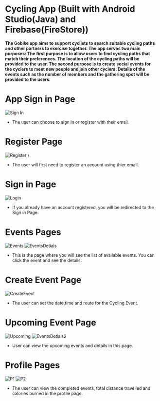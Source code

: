 # Cycling App (Built with Android Studio(Java) and Firebase(FireStore))

**The Gobike app aims to support cyclists to search suitable cycling paths and other partners to exercise together. The app serves two main purposes: The first purpose is to allow users to find cycling paths that match their preferences. The location of the cycling paths will be provided to the user. The second purpose is to create social events for the cyclers to meet new people and join other cyclers. Details of the events such as the number of members and the gathering spot will be provided to the users.**

# App Sign in Page
![Sign In](Images/Sign_In.png)
- The user can choose to sign in or register with their email.
# Register Page
![Register](Images/Register.png) 
\
- The user will first need to register an account using thier email.
# Sign in Page
![Login](Images/Login.png) 
- If you already have an account registered, you will be redirected to the Sign in Page.
# Events Pages
![Events](Images/Events_Page.png) 
![EventsDetials](Images/Event_Details1.png) 
- This is the page where you will see the list of available events. You can click the event and see the details.
# Create Event Page
![CreateEvent](Images/CreateEvent.png) 
- The user can set the date,time and route for the Cycling Event.
# Upcoming Event Page
![Upcoming](Images/UpcomingEvents.png) 
![EventsDetials2](Images/Events_Details2.png) 
- User can view the upcoming events and details in this page.
# Profile Pages
![P1](Images/ProfilePage1.png) 
![P2](Images/ProfilePage2.png) 
- The user can view the completed events, total distance travelled and calories burned in the profile page.
